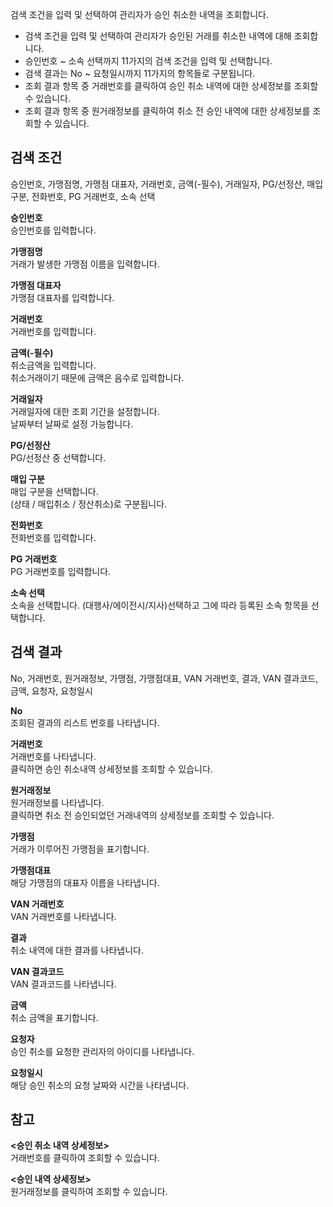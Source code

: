 검색 조건을 입력 및 선택하여 관리자가 승인 취소한 내역을 조회합니다.

- 검색 조건을 입력 및 선택하여 관리자가 승인된 거래를 취소한 내역에 대해 조회합니다.
- 승인번호 ~ 소속 선택까지 11가지의 검색 조건을 입력 및 선택합니다.
- 검색 결과는 No ~ 요청일시까지 11가지의 항목들로 구분됩니다.
- 조회 결과 항목 중 거래번호를 클릭하여 승인 취소 내역에 대한 상세정보를 조회할 수 있습니다.
- 조회 결과 항목 중 원거래정보를 클릭하여 취소 전 승인 내역에 대한 상세정보를 조회할 수 있습니다.

## 검색 조건
승인번호, 가맹점명, 가맹점 대표자, 거래번호, 금액(-필수), 거래일자, PG/선정산, 매입 구분, 전화번호, PG 거래번호, 소속 선택

**승인번호**
<br>승인번호를 입력합니다.

**가맹점명**
<br>거래가 발생한 가맹점 이름을 입력합니다.

**가맹점 대표자**
<br>가맹점 대표자를 입력합니다.

**거래번호**
<br>거래번호를 입력합니다.

**금액(-필수)**
<br>취소금액을 입력합니다.
<br>취소거래이기 때문에 금액은 음수로 입력합니다.

**거래일자**
<br>거래일자에 대한 조회 기간을 설정합니다.
<br>날짜부터 날짜로 설정 가능합니다.

**PG/선정산**
<br>PG/선정산 중 선택합니다.

**매입 구분**
<br>매입 구분을 선택합니다.
<br>(상태 / 매입취소 / 정산취소)로 구분됩니다.

**전화번호**
<br>전화번호를 입력합니다.

**PG 거래번호**
<br>PG 거래번호를 입력합니다.

**소속 선택**
<br>소속을 선택합니다. (대행사/에이전시/지사)선택하고 그에 따라 등록된 소속 항목을 선택합니다.






## 검색 결과
No, 거래번호, 원거래정보, 가맹점, 가맹점대표, VAN 거래번호, 결과, VAN 결과코드, 금액, 요청자, 요청일시

**No**
<br>조회된 결과의 리스트 번호를 나타냅니다.

**거래번호**
<br>거래번호를 나타냅니다.
<br>클릭하면 승인 취소내역 상세정보를 조회할 수 있습니다.

**원거래정보**
<br>원거래정보를 나타냅니다.
<br>클릭하면 취소 전 승인되었던 거래내역의 상세정보를 조회할 수 있습니다.

**가맹점**
<br>거래가 이루어진 가맹점을 표기합니다.

**가맹점대표**
<br>해당 가맹점의 대표자 이름을 나타냅니다.

**VAN 거래번호**
<br>VAN 거래번호를 나타냅니다.

**결과**
<br>취소 내역에 대한 결과를 나타냅니다.

**VAN 결과코드**
<br>VAN 결과코드를 나타냅니다.

**금액**
<br>취소 금액을 표기합니다.

**요청자**
<br>승인 취소를 요청한 관리자의 아이디를 나타냅니다.

**요청일시**
<br>해당 승인 취소의 요청 날짜와 시간을 나타냅니다.


## 참고
**<승인 취소 내역 상세정보>**
<br>거래번호를 클릭하여 조회할 수 있습니다.

**<승인 내역 상세정보>**
<br>원거래정보를 클릭하여 조회할 수 있습니다.
